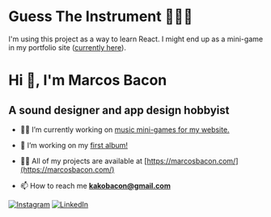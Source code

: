 # Guess The Instrument 🎹🎸🥁

I'm using this project as a way to learn React. I might end up as a mini-game in my portfolio site ([currently here](https://marcosbacon.com/)).

# Hi 👋, I'm Marcos Bacon
## A sound designer and app design hobbyist

- 👨‍💻 I’m currently working on [music mini-games for my website.](https://github.com/marcosbacon/music-games)

- 👯 I’m working on my [first album!](https://soundcloud.com/marcosbacon/sets/when-the-water-breaks-o-demo)

- 👨‍💻 All of my projects are available at [https://marcosbacon.com/](https://marcosbacon.com/)

- 📫 How to reach me **kakobacon@gmail.com**

[![Instagram](https://img.shields.io/npm/v/npm.svg?logo=instagram)](https://www.instagram.com/marcos.bacon/)
[![LinkedIn](https://img.shields.io/badge/LinkedIn-%230077B5.svg?logo=linkedin&logoColor=white)](https://www.linkedin.com/in/marcos-bacon/)

